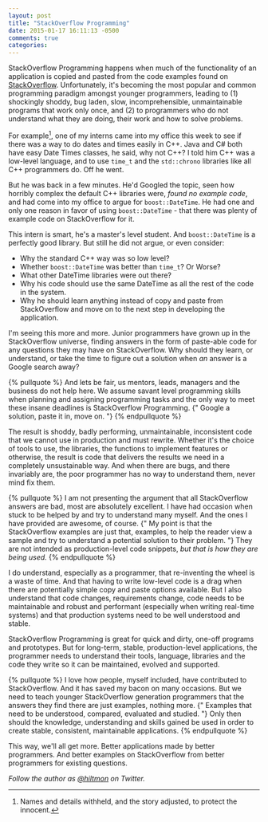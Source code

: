 ```yaml
---
layout: post
title: "StackOverflow Programming"
date: 2015-01-17 16:11:13 -0500
comments: true
categories: 
---
```


StackOverflow Programming happens when much of the functionality of an application is copied and pasted from the code examples found on [StackOverflow](https://stackoverflow.com). Unfortunately, it's becoming the most popular and common programming paradigm amongst younger programmers, leading to (1) shockingly shoddy, bug laden, slow, incomprehensible, unmaintainable programs that work only once, and (2) to programmers who do not understand what they are doing, their work and how to solve problems.

For example[^1], one of my interns came into my office this week to see if there was a way to do dates and times easily in C++. Java and C# both have easy Date Times classes, he said, why not C++? I told him C++ was a low-level language, and to use `time_t` and the `std::chrono` libraries like all C++ programmers do. Off he went.

But he was back in a few minutes. He'd Googled the topic, seen how horribly complex the default C++ libraries were, *found no example code*, and had come into my office to argue for `boost::DateTime`. He had one and only one reason in favor of using `boost::DateTime` - that there was plenty of example code on StackOverflow for it.

This intern is smart, he's a master's level student. And `boost::DateTime` is a perfectly good library. But still he did not argue, or even consider:

* Why the standard C++ way was so low level?
* Whether `boost::DateTime` was better than `time_t`? Or Worse?
* What other DateTime libraries were out there?
* Why his code should use the same DateTime as all the rest of the code in the system.
* Why he should learn anything instead of copy and paste from StackOverflow and move on to the next step in developing the application.

I'm seeing this more and more. Junior programmers have grown up in the StackOverflow universe, finding answers in the form of paste-able code for any questions they may have on StackOverflow. Why should they learn, or understand, or take the time to figure out a solution when *an* answer is a Google search away?

{% pullquote %}
And lets be fair, us mentors, leads, managers and the business do not help here. We assume savant level programming skills when planning and assigning programming tasks and the only way to meet these insane deadlines is StackOverflow Programming. {" Google a solution, paste it in, move on. "}
{% endpullquote %}

The result is shoddy, badly performing, unmaintainable, inconsistent code that we cannot use in production and must rewrite. Whether it's the choice of tools to use, the libraries, the functions to implement features or otherwise, the result is code that delivers the results we need in a completely unsustainable way. And when there are bugs, and there invariably are, the poor programmer has no way to understand them, never mind fix them.

{% pullquote %}
I am not presenting the argument that all StackOverflow answers are bad, most are absolutely excellent. I have had occasion when stuck to be helped by and try to understand many myself. And the ones I have provided are awesome, of course. {" My point is that the StackOverflow examples are just that, examples, to help the reader view a sample and try to understand a potential solution to their problem. "} They are not intended as production-level code snippets, *but that is how they are being used.*
{% endpullquote %}

I do understand, especially as a programmer, that re-inventing the wheel is a waste of time. And that having to write low-level code is a drag when there are potentially simple copy and paste options available. But I also understand that code changes, requirements change, code needs to be maintainable and robust and performant (especially when writing real-time systems) and that production systems need to be well understood and stable.

StackOverflow Programming is great for quick and dirty, one-off programs and prototypes. But for long-term, stable, production-level applications, the programmer needs to understand their tools, language, libraries and the code they write so it can be maintained, evolved and supported.

{% pullquote %}
I love how people, myself included, have contributed to StackOverflow. And it has saved my bacon on many occasions. But we need to teach younger StackOverflow generation programmers that the answers they find there are just examples, nothing more. {" Examples that need to be understood, compared, evaluated and studied. "} Only then should the knowledge, understanding and skills gained be used in order to create stable, consistent, maintainable applications.
{% endpullquote %}

This way, we'll all get more. Better applications made by better programmers. And better examples on StackOverflow from better programmers for existing questions.

*Follow the author as [@hiltmon](http://twitter.com/hiltmon) on Twitter.*

[^1]: Names and details withheld, and the story adjusted, to protect the innocent.